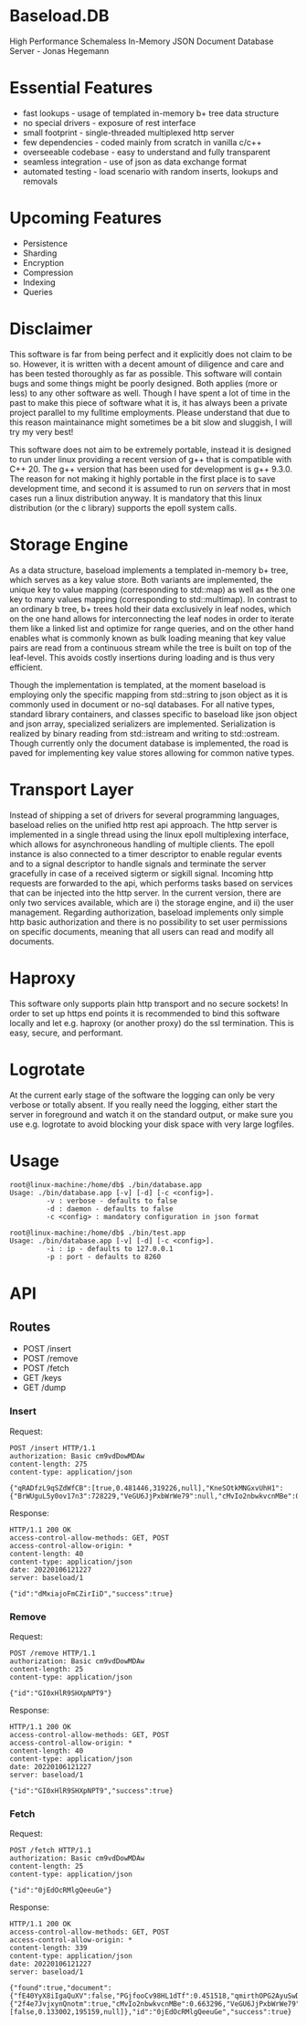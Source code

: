 # Baseload.DB
High Performance Schemaless In-Memory JSON Document Database Server - Jonas Hegemann

# Essential Features
* fast lookups - usage of templated in-memory b+ tree data structure
* no special drivers - exposure of rest interface
* small footprint - single-threaded multiplexed http server
* few dependencies - coded mainly from scratch in vanilla c/c++
* overseeable codebase - easy to understand and fully transparent
* seamless integration - use of json as data exchange format
* automated testing - load scenario with random inserts, lookups and removals

# Upcoming Features
* Persistence
* Sharding
* Encryption
* Compression
* Indexing
* Queries

# Disclaimer
This software is far from being perfect and it explicitly does not claim to be so. However, it is written
with a decent amount of diligence and care and has been tested thoroughly as far as possible. This software will contain
bugs and some things might be poorly designed. Both applies (more or less) to any other software as well. Though I have
spent a lot of time in the past to make this piece of software what it is, it has always been a private
project parallel to my fulltime employments. Please understand that due to this reason maintainance might sometimes be
a bit slow and sluggish, I will try my very best!

This software does not aim to be extremely portable, instead it is designed to run under linux providing
a recent version of g++ that is compatible with C++ 20. The g++ version that has been used for development
is g++ 9.3.0. The reason for not making it highly portable in the first place is to save development time,
and second it is assumed to run on *servers* that in most cases run a linux distribution anyway. It is mandatory
that this linux distribution (or the c library) supports the epoll system calls.

# Storage Engine
As a data structure, baseload implements a templated in-memory b+ tree, which serves as a key value store.
Both variants are implemented, the unique key to value mapping (corresponding to std::map) as well as
the one key to many values mapping (corresponding to std::multimap). In contrast to an ordinary b tree,
b+ trees hold their data exclusively in leaf nodes, which on the one hand allows for interconnecting
the leaf nodes in order to iterate them like a linked list and optimize for range queries, 
and on the other hand enables what is commonly
known as bulk loading meaning that key value pairs are read from a continuous stream while the tree is
built on top of the leaf-level. This avoids costly insertions during loading and is thus very efficient.

Though the implementation is templated, at the moment baseload is employing only the specific mapping
from std::string to json object as it is commonly used in document or no-sql databases. For all native
types, standard library containers, and classes specific to baseload like json object and json array, 
specialized serializers are implemented. Serialization is realized by binary reading from std::istream
and writing to std::ostream. Though currently only the document database is implemented, the road
is paved for implementing key value stores allowing for common native types.

# Transport Layer
Instead of shipping a set of drivers for several programming languages, baseload relies on the unified
http rest api approach. The http server is implemented in a single thread using the linux epoll multiplexing
interface, which allows for asynchroneous handling of multiple clients. The epoll instance is also connected
to a timer descriptor to enable regular events and to a signal descriptor to handle signals and terminate
the server gracefully in case of a received sigterm or sigkill signal. Incoming http requests are forwarded 
to the api, which performs tasks based on services that can be injected into the http server. In the current 
version, there are only two services available, which are i) the storage engine, and ii) the user management.
Regarding authorization, baseload implements only simple http basic authorization and there is no possibility
to set user permissions on specific documents, meaning that all users can read and modify all documents.

# Haproxy
This software only supports plain http transport and no secure sockets! In order to set up https end points it 
is recommended to bind this software locally and let e.g. haproxy (or another proxy) do the ssl termination. 
This is easy, secure, and performant.

# Logrotate
At the current early stage of the software the logging can only be very verbose or totally absent. If you
really need the logging, either start the server in foreground and watch it on the standard output, or 
make sure you use e.g. logrotate to avoid blocking your disk space with very large logfiles.

# Usage

```
root@linux-machine:/home/db$ ./bin/database.app
Usage: ./bin/database.app [-v] [-d] [-c <config>].
         -v : verbose - defaults to false
         -d : daemon - defaults to false
         -c <config> : mandatory configuration in json format
```

```
root@linux-machine:/home/db$ ./bin/test.app
Usage: ./bin/database.app [-v] [-d] [-c <config>].
         -i : ip - defaults to 127.0.0.1
         -p : port - defaults to 8260
```

# API

## Routes
* POST /insert
* POST /remove
* POST /fetch
* GET /keys
* GET /dump

### Insert
Request:
```
POST /insert HTTP/1.1
authorization: Basic cm9vdDowMDAw
content-length: 275
content-type: application/json

{"qRADfzL9qSZdWfCB":[true,0.481446,319226,null],"KneSOtkMNGxvUhH1":{"BrWUguL5y0ov17n3":728229,"VeGU6JjPxbWrWe79":null,"cMvIo2nbwkvcnMBe":0.691427,"2f4e7JvjxynQnotm":false},"j8O5fgYpvwRb38hy":null,"qmirthOPG2AyuSwD":792874,"PGjfooCv98HL1dTf":0.054929,"fE40YyX8iIgaQuXV":false}
```

Response:
```
HTTP/1.1 200 OK
access-control-allow-methods: GET, POST
access-control-allow-origin: *
content-length: 40
content-type: application/json
date: 20220106121227
server: baseload/1

{"id":"dMxiajoFmCZirIiD","success":true}
```

### Remove
Request:
```
POST /remove HTTP/1.1
authorization: Basic cm9vdDowMDAw
content-length: 25
content-type: application/json

{"id":"GI0xHlR9SHXpNPT9"}
```

Response:
```
HTTP/1.1 200 OK
access-control-allow-methods: GET, POST
access-control-allow-origin: *
content-length: 40
content-type: application/json
date: 20220106121227
server: baseload/1

{"id":"GI0xHlR9SHXpNPT9","success":true}
```

### Fetch
Request:
```
POST /fetch HTTP/1.1
authorization: Basic cm9vdDowMDAw
content-length: 25
content-type: application/json

{"id":"0jEdOcRMlgQeeuGe"}
```

Response:
```
HTTP/1.1 200 OK
access-control-allow-methods: GET, POST
access-control-allow-origin: *
content-length: 339
content-type: application/json
date: 20220106121227
server: baseload/1

{"found":true,"document":{"fE40YyX8iIgaQuXV":false,"PGjfooCv98HL1dTf":0.451518,"qmirthOPG2AyuSwD":246816,"j8O5fgYpvwRb38hy":null,"KneSOtkMNGxvUhH1":{"2f4e7JvjxynQnotm":true,"cMvIo2nbwkvcnMBe":0.663296,"VeGU6JjPxbWrWe79":null,"BrWUguL5y0ov17n3":53522},"qRADfzL9qSZdWfCB":[false,0.133002,195159,null]},"id":"0jEdOcRMlgQeeuGe","success":true}
```




